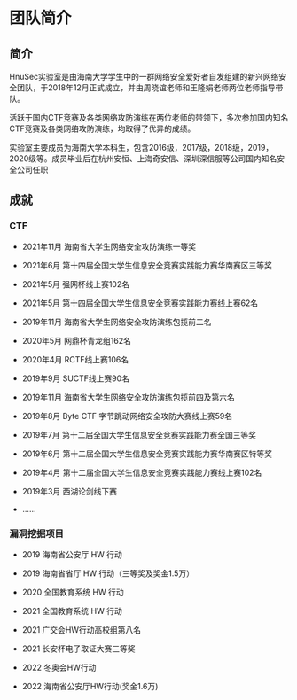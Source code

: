 # 团队简介

## 简介

HnuSec实验室是由海南大学学生中的一群网络安全爱好者自发组建的新兴网络安全团队，于2018年12月正式成立，并由周晓谊老师和王隆娟老师两位老师指导带队。

活跃于国内CTF竞赛及各类网络攻防演练在两位老师的带领下，多次参加国内知名CTF竞赛及各类网络攻防演练，均取得了优异的成绩。

 实验室主要成员为海南大学本科生，包含2016级，2017级，2018级，2019，2020级等。成员毕业后在杭州安恒、上海奇安信、深圳深信服等公司国内知名安全公司任职

## 成就

### CTF
- 2021年11月 海南省大学生网络安全攻防演练一等奖

- 2021年6月 第十四届全国大学生信息安全竞赛实践能力赛华南赛区三等奖

- 2021年5月 强网杯线上赛102名

- 2021年5月 第十四届全国大学生信息安全竞赛实践能力赛线上赛62名

- 2019年11月 海南省大学生网络安全攻防演练包揽前二名

- 2020年5月 网鼎杯青龙组162名

- 2020年4月 RCTF线上赛106名

- 2019年9月 SUCTF线上赛90名

- 2019年11月 海南省大学生网络安全攻防演练包揽前四及第六名

- 2019年8月 Byte CTF 字节跳动网络安全攻防大赛线上赛59名

- 2019年7月 第十二届全国大学生信息安全竞赛实践能力赛全国三等奖

- 2019年6月 第十二届全国大学生信息安全竞赛实践能力赛华南赛区特等奖

- 2019年4月 第十二届全国大学生信息安全竞赛实践能力赛线上赛102名

- 2019年3月 西湖论剑线下赛

- ......

### 漏洞挖掘项目
- 2019 海南省公安厅 HW 行动

- 2019 海南省省厅 HW 行动（三等奖及奖金1.5万）

- 2020 全国教育系统 HW 行动

- 2021 全国教育系统 HW 行动

- 2021 广交会HW行动高校组第八名

- 2021 长安杯电子取证大赛三等奖

- 2022 冬奥会HW行动

- 2022 海南省公安厅HW行动(奖金1.6万)
